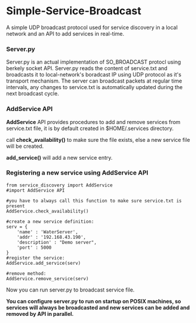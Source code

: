 # Simple-Service-Broadcast
A simple UDP broadcast protocol used for service discovery in a local network and an API to add services in real-time.

<h3>Server.py</h3>
Server.py is an actual implementation of SO_BROADCAST protocl using berkely socket API. Server.py reads the content of service.txt and broadcasts
it to local-network's boradcast IP using UDP protocol as it's transport mechanism. The server can broadcast packets at regular time intervals, any changes
to service.txt is automatically updated during the next broadcast cycle. 

<h3> AddService API </h3>

<strong>AddService</strong> API provides procedures to add and remove services from service.txt file, it is by default created in $HOME/.services directory.

call <strong>check_availability()</strong> to make sure the file exists, else a new service file will be created.

<strong>add_service()</strong> will add a new service entry.

<h3> Registering a new service using AddService API </h3>

``` 
from service_discovery import AddService
#import AddService API

#you have to always call this function to make sure service.txt is present
AddService.check_availability()

#create a new service definition:
serv = {
    'name' : 'WaterServer',
    'addr' : '192.168.43.190',
    'description' : "Demo server",
    'port' : 5000
}
#register the service:
AddService.add_service(serv)

#remove method:
AddService.remove_service(serv)
```

Now you can run server.py to broadcast service file.

<strong>You can configure server.py to run on startup on POSIX machines, so services will always be broadcasted and new services can be added and removed by API in parallel.</strong>



